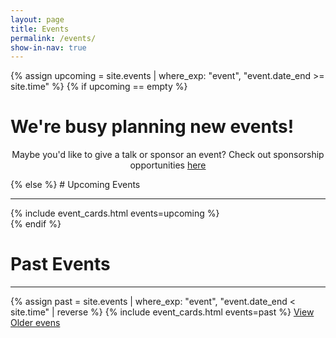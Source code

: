 ```yaml
---
layout: page
title: Events
permalink: /events/
show-in-nav: true
---
```


{% assign upcoming = site.events | where_exp: "event", "event.date_end >= site.time" %}
{% if upcoming == empty %}
# We're busy planning new events!

<p style="text-align: center;">Maybe you'd like to give a talk or sponsor an event? Check out sponsorship opportunities <a aria-label="Sponsor us link" href="/pages/sponsors">here</a></p>
{% else %}
# Upcoming Events

-----------
<div class="page-section">
    {% include event_cards.html events=upcoming %}
</div>
{% endif %}

# Past Events
---
<div class="page-section">
    {% assign past = site.events | where_exp: "event", "event.date_end < site.time" | reverse %}
    {% include event_cards.html events=past %}
    <a class="btn btn--dark" href="/blog_all">View Older evens</a>
</div>
